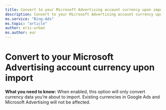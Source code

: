 ```yaml
---
title: Convert to your Microsoft Advertising account currency upon import
description: Convert to your Microsoft Advertising account currency upon import
ms.service: "Bing-Ads"
ms.topic: "article"
author: eric-urban
ms.author: eur
---
```


# Convert to your Microsoft Advertising account currency upon import

**What you need to know:**  When enabled, this option will only convert currency data you’re about to import. Existing currencies in Google Ads and Microsoft Advertising will not be affected.



